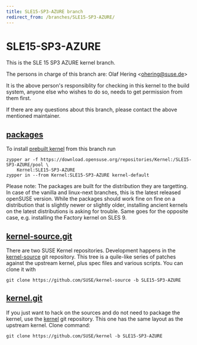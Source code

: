 ```yaml
---
title: SLE15-SP3-AZURE branch
redirect_from: /branches/SLE15-SP3-AZURE/
---
```

# SLE15-SP3-AZURE
This is the SLE 15 SP3 AZURE kernel branch.

The persons in charge of this branch are:
Olaf Hering <[ohering@suse.de](mailto:ohering@suse.de?subject=SLE15-SP3-AZURE%20branch)>

It is the above person's responsiblity for checking in this kernel to
the build system, anyone else who wishes to do so, needs to get
permission from them first.

If there are any questions about this branch, please contact the above
mentioned maintainer.


## [packages](https://download.opensuse.org/repositories/Kernel:/SLE15-SP3-AZURE)
To install
[prebuilt kernel](https://download.opensuse.org/repositories/Kernel:/SLE15-SP3-AZURE)
from this branch run

```
zypper ar -f https://download.opensuse.org/repositories/Kernel:/SLE15-SP3-AZURE/pool \
    Kernel:SLE15-SP3-AZURE
zypper in --from Kernel:SLE15-SP3-AZURE kernel-default
```

Please note: The packages are built for the distribution they are
targetting. In case of the vanilla and linux-next branches, this is the
latest released openSUSE version. While the packages should work fine on
fine on a distribution that is slightly newer or slightly older,
installing ancient kernels on the latest distributions is asking for
trouble. Same goes for the opposite case, e.g. installing the Factory
kernel on SLES 9.

## [kernel-source.git](https://github.com/SUSE/kernel-source/tree/SLE15-SP3-AZURE)
There are two SUSE Kernel repositories. Development happens in the
[kernel-source](https://github.com/SUSE/kernel-source/tree/SLE15-SP3-AZURE)
git repository. This tree is a quile-like series of patches against the
upstream kernel, plus spec files and various scripts. You can clone it
with

```
git clone https://github.com/SUSE/kernel-source -b SLE15-SP3-AZURE
```

## [kernel.git](https://github.com/SUSE/kernel/tree/SLE15-SP3-AZURE)
If you just want to hack on the sources and do not need to package the
kernel, use the [kernel](https://github.com/SUSE/kernel/tree/SLE15-SP3-AZURE)
git repository. This one has the same layout as the upstream kernel. Clone
command:

```
git clone https://github.com/SUSE/kernel -b SLE15-SP3-AZURE
```


